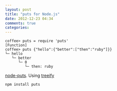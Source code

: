 ```yaml
---
layout: post
title: "puts for Node.js"
date: 2012-12-23 04:34
comments: true
categories: 
---
```


```
coffee> puts = require 'puts'
[Function]
coffee> puts {"hello":{"better":["then":"ruby"]}}
└─ hello
   └─ better
      └─ 0
         └─ then: ruby
```

[node-puts](https://github.com/darvin/node-puts). Using [treeify](https://github.com/notatestuser/node-treeify)

```
npm install puts
```